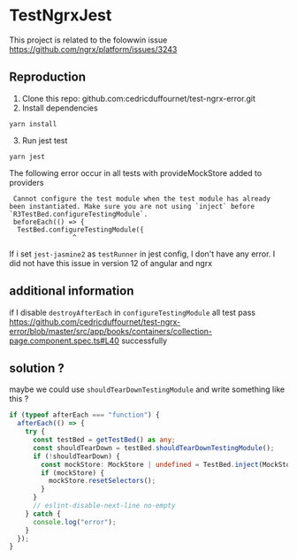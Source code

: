 # TestNgrxJest

This project is related to the folowwin issue https://github.com/ngrx/platform/issues/3243

## Reproduction

1. Clone this repo: github.com:cedricduffournet/test-ngrx-error.git
2. Install dependencies

```
yarn install
```

3. Run jest test

```
yarn jest
```

The following error occur in all tests with provideMockStore added to providers

```
 Cannot configure the test module when the test module has already been instantiated. Make sure you are not using `inject` before `R3TestBed.configureTestingModule`.
 beforeEach(() => {
  TestBed.configureTestingModule({
                ^
```

If i set `jest-jasmine2` as `testRunner` in jest config, I don't have any error.
I did not have this issue in version 12 of angular and ngrx

## additional information

if I disable `destroyAfterEach` in `configureTestingModule` all test pass https://github.com/cedricduffournet/test-ngrx-error/blob/master/src/app/books/containers/collection-page.component.spec.ts#L40 successfully

## solution ?

maybe we could use `shouldTearDownTestingModule` and write something like this ?

```ts
if (typeof afterEach === "function") {
  afterEach(() => {
    try {
      const testBed = getTestBed() as any;
      const shouldTearDown = testBed.shouldTearDownTestingModule();
      if (!shouldTearDown) {
        const mockStore: MockStore | undefined = TestBed.inject(MockStore);
        if (mockStore) {
          mockStore.resetSelectors();
        }
      }
      // eslint-disable-next-line no-empty
    } catch {
      console.log("error");
    }
  });
}
```
